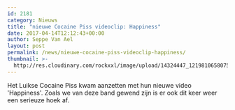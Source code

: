 ```yaml
---
id: 2181
category: Nieuws
title: "nieuwe Cocaine Piss videoclip: Happiness"
date: 2017-04-14T12:12:43+00:00
author: Seppe Van Ael
layout: post
permalink: /news/nieuwe-cocaine-piss-videoclip-happiness/
thumbnail: >-
  http://res.cloudinary.com/rockxxl/image/upload/14324447_1219810658075816_2178220802266059028_o.jpg
---
```

Het Luikse Cocaine Piss kwam aanzetten met hun nieuwe video 'Happiness'. Zoals we van deze band gewend zijn is er ook dit keer weer een serieuze hoek af.
